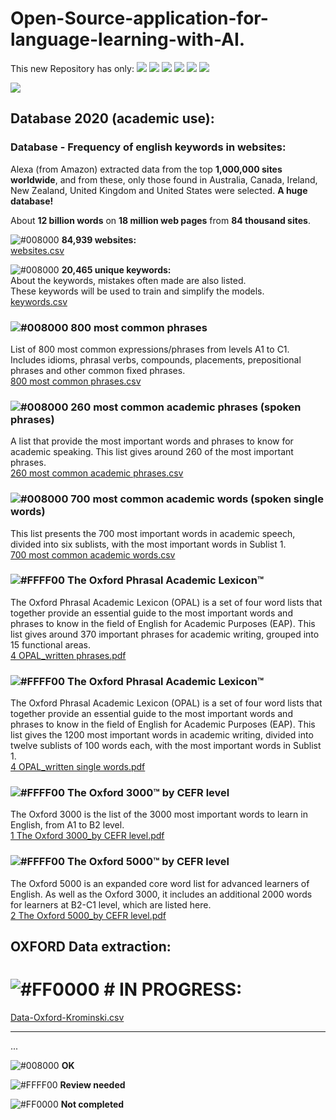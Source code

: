 # Open-Source-application-for-language-learning-with-AI.
This new Repository has only: <a href="https://github.com/MuriloKrominski/Open_Source_application_for_language_learning_with_AI."><img src="https://img.shields.io/github/followers/MuriloKrominski?style=social"></a>
<a href="https://github.com/MuriloKrominski/Open_Source_application_for_language_learning_with_AI."><img src="https://img.shields.io/github/forks/MuriloKrominski/Open_Source_application_for_language_learning_with_AI.?style=social"></a>
<a href="https://github.com/MuriloKrominski/Open_Source_application_for_language_learning_with_AI."><img src="https://img.shields.io/github/stars/MuriloKrominski/Open_Source_application_for_language_learning_with_AI.?style=social"></a>
<a href="https://github.com/MuriloKrominski/Open_Source_application_for_language_learning_with_AI."><img src="https://img.shields.io/github/watchers/MuriloKrominski/Open_Source_application_for_language_learning_with_AI.?style=social"></a>
<a href="https://github.com/MuriloKrominski/Open_Source_application_for_language_learning_with_AI."><img src="https://img.shields.io/github/last-commit/MuriloKrominski/Open_Source_application_for_language_learning_with_AI."></a>
<a href="https://github.com/MuriloKrominski/Open_Source_application_for_language_learning_with_AI."><img src="https://img.shields.io/github/repo-size/MuriloKrominski/Open_Source_application_for_language_learning_with_AI."></a>

<img src="https://img.shields.io/github/release-date/MuriloKrominski/Open_Source_application_for_language_learning_with_AI."></a>

## Database 2020 (academic use):

### Database - Frequency of english keywords in websites:
Alexa (from Amazon) extracted data from the top <b>1,000,000 sites worldwide</b>, and from these, only those found in Australia, Canada, Ireland, New Zealand, United Kingdom and United States were selected. <b>A huge database!</b>

About <b>12 billion words</b> on <b>18 million web pages</b> from <b>84 thousand sites</b>.<br>

![#008000](https://via.placeholder.com/15/008000/000000?text=+) <b>84,939 websites:</b><br>
<a href="https://github.com/MuriloKrominski/Open_Source_application_for_language_learning_with_AI./blob/master/csv/websites.csv">websites.csv</a>

![#008000](https://via.placeholder.com/15/008000/000000?text=+) <b>20,465 unique keywords:</b><br>
About the keywords, mistakes often made are also listed.<br>
These keywords will be used to train and simplify the models.<br>
<a href="https://github.com/MuriloKrominski/Open_Source_application_for_language_learning_with_AI./blob/master/csv/keywords.csv">keywords.csv</a>

### ![#008000](https://via.placeholder.com/15/008000/000000?text=+) 800 most common phrases
List of 800 most common expressions/phrases from levels A1 to C1. Includes idioms, phrasal verbs, compounds, placements, prepositional phrases and other common fixed phrases.<br>
<a href="https://github.com/MuriloKrominski/Open_Source_application_for_language_learning_with_AI./blob/master/csv/800%20most%20common%20phrases.csv">800 most common phrases.csv</a>

### ![#008000](https://via.placeholder.com/15/008000/000000?text=+) 260 most common academic phrases (spoken phrases)
A list that provide the most important words and phrases to know for academic speaking. This list gives around 260 of the most important phrases.<br>
<a href="https://github.com/MuriloKrominski/Open_Source_application_for_language_learning_with_AI./blob/master/csv/260%20most%20common%20academic%20phrases.csv">260 most common academic phrases.csv</a>

### ![#008000](https://via.placeholder.com/15/008000/000000?text=+) 700 most common academic words (spoken single words)
This list presents the 700 most important words in academic speech, divided into six sublists, with the most important words in Sublist 1.<br>
<a href="https://github.com/MuriloKrominski/Open_Source_application_for_language_learning_with_AI./blob/master/csv/700%20most%20common%20spoken%20academic%20words.csv">700 most common academic words.csv</a>

### ![#FFFF00](https://via.placeholder.com/15/FFFF00/000000?text=+) The Oxford Phrasal Academic Lexicon™
The Oxford Phrasal Academic Lexicon (OPAL) is a set of four word lists that together provide an essential guide to the most important words and phrases to know in the field of English for Academic Purposes (EAP). This list gives around 370 important phrases for academic writing, grouped into 15 functional areas.<br>
<a href="https://github.com/MuriloKrominski/Open_Source_application_for_language_learning_with_AI./blob/master/4%20OPAL_written%20phrases.pdf">4 OPAL_written phrases.pdf</a>

### ![#FFFF00](https://via.placeholder.com/15/FFFF00/000000?text=+) The Oxford Phrasal Academic Lexicon™
The Oxford Phrasal Academic Lexicon (OPAL) is a set of four word lists that together provide an essential guide to the most important words and phrases to know in the field of English for Academic Purposes (EAP). This list gives the 1200 most important words in academic writing, divided into twelve sublists of 100 words each, with the most important words in Sublist 1.<br>
<a href="https://github.com/MuriloKrominski/Open_Source_application_for_language_learning_with_AI./blob/master/4%20OPAL_written%20single%20words.pdf">4 OPAL_written single words.pdf</a>

### ![#FFFF00](https://via.placeholder.com/15/FFFF00/000000?text=+) The Oxford 3000™ by CEFR level
The Oxford 3000 is the list of the 3000 most important words to learn in English, from A1 to B2 level.<br>
<a href="https://github.com/MuriloKrominski/Open_Source_application_for_language_learning_with_AI./blob/master/1%20The%20Oxford%203000_by%20CEFR%20level.pdf">1 The Oxford 3000_by CEFR level.pdf</a>

### ![#FFFF00](https://via.placeholder.com/15/FFFF00/000000?text=+) The Oxford 5000™ by CEFR level
The Oxford 5000 is an expanded core word list for advanced learners of English. As well as the Oxford 3000, it includes an additional 2000 words for learners at B2-C1 level, which are listed here.<br>
<a href="https://github.com/MuriloKrominski/Open_Source_application_for_language_learning_with_AI./blob/master/2%20The%20Oxford%205000_by%20CEFR%20level.pdf">2 The Oxford 5000_by CEFR level.pdf</a>

## OXFORD Data extraction:
# ![#FF0000](https://via.placeholder.com/15/FF0000/000000?text=+) # IN PROGRESS:
<a href="https://github.com/MuriloKrominski/Open_Source_application_for_language_learning_with_AI./blob/master/csv/Data-Oxford-Krominski.csv">Data-Oxford-Krominski.csv</a><br>
<hr/>
...

![#008000](https://via.placeholder.com/15/008000/000000?text=+) <b>OK</b><br>

![#FFFF00](https://via.placeholder.com/15/FFFF00/000000?text=+) <b>Review needed</b><br>

![#FF0000](https://via.placeholder.com/15/FF0000/000000?text=+) <b>Not completed</b><br>
